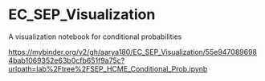 # EC_SEP_Visualization
A visualization notebook for conditional probabilities


https://mybinder.org/v2/gh/aarya180/EC_SEP_Visualization/55e9470896984bab1069352e63b0cfb651f9a75c?urlpath=lab%2Ftree%2FSEP_HCME_Conditional_Prob.ipynb
